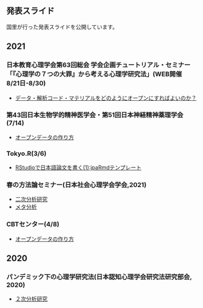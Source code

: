 ## 発表スライド

国里が行った発表スライドを公開しています。

## 2021

### 日本教育心理学会第63回総会 学会企画チュートリアル・セミナー「『心理学の７つの大罪』から考える心理学研究法」(WEB開催　8/21日-8/30)

- [データ・解析コード・マテリアルをどのようにオープンにすればよいのか？](https://ykunisato.github.io/ccp-lab-slide/edupsych2021/slide.html)　




### 第43回日本生物学的精神医学会・第51回日本神経精神薬理学会(7/14)

- [オープンデータの作り方](https://ykunisato.github.io/ccp-lab-slide/NPPR/slide.html)

### Tokyo.R(3/6)

- [RStudioで日本語論文を書く(1):jpaRmdテンプレート](tokyo-r-2021-03-06/tokyoR.html)

### 春の方法論セミナー(日本社会心理学会学会,2021)

- [二次分析研究](spring_seminar_JSSP_2021/secondary_analysis/slide.html)
- [メタ分析](spring_seminar_JSSP_2021/meta_analysis/slide.html)

### CBTセンター(4/8)

- [オープンデータの作り方](open_data/open_data.html)

## 2020

### パンデミック下の心理学研究法(日本認知心理学会研究法研究部会, 2020)

- [２次分析研究](secondary_analysis/secondary_analysis.html)